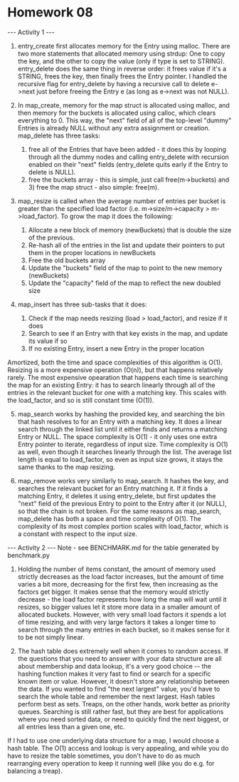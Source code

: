 Homework 08
===========

--- Activity 1 ---
1. entry_create first allocates memory for the Entry using malloc. There are two more statements that allocated memory using strdup: One to copy the key, and the other to copy the value (only if type is set to STRING). entry_delete does the same thing in reverse order: it frees value if it's a STRING, frees the key, then finally frees the Entry pointer. I handled the recursive flag for entry_delete by having a recursive call to delete e->next just before freeing the Entry e (as long as e->next was not NULL).

2. In map_create, memory for the map struct is allocated using malloc, and then memory for the buckets is allocated using calloc, which clears everything to 0. This way, the "next" field of all of the top-level "dummy" Entries is already NULL without any extra assignment or creation. 
map_delete has three tasks:
    1) free all of the Entries that have been added - it does this by looping through all the dummy nodes and calling entry_delete with recursion enabled on their "next" fields (entry_delete quits early if the Entry to delete is NULL).
    2) free the buckets array - this is simple, just call free(m->buckets)
    and 3) free the map struct - also simple: free(m).

3. map_resize is called when the average number of entries per bucket is greater than the specified load factor (i.e. m->size/m->capacity > m->load_factor). To grow the map it does the following:
    1) Allocate a new block of memory (newBuckets) that is double the size of the previous.
    2) Re-hash all of the entries in the list and update their pointers to put them in the proper locations in newBuckets
    3) Free the old buckets array
    4) Update the "buckets" field of the map to point to the new memory (newBuckets)
    5) Update the "capacity" field of the map to reflect the new doubled size

4. map_insert has three sub-tasks that it does:
    1) Check if the map needs resizing (load > load_factor), and resize if it does
    2) Search to see if an Entry with that key exists in the map, and update its value if so
    3) If no existing Entry, insert a new Entry in the proper location

Amortized, both the time and space complexities of this algorithm is O(1). Resizing is a more expensive operation (O(n)), but that happens relatively rarely. The most expensive opearation that happens each time is searching the map for an existing Entry: it has to search linearly through all of the entries in the relevant bucket for one with a matching key. This scales with the load_factor, and so is still constant time (O(1)).

5. map_search works by hashing the provided key, and searching the bin that hash resolves to for an Entry with a matching key. It does a linear search through the linked list until it either finds and returns a matching Entry or NULL. The space complexity is O(1) - it only uses one extra Entry pointer to iterate, regardless of input size. Time complexity is O(1) as well, even though it searches linearly through the list. The average list length is equal to load_factor, so even as input size grows, it stays the same thanks to the map resizing.

6. map_remove works very similarly to map_search. It hashes the key, and searches the relevant bucket for an Entry matching it. If it finds a matching Entry, it deletes it using entry_delete, but first updates the "next" field of the previous Entry to point to the Entry after it (or NULL), so that the chain is not broken.
    For the same reasons as map_search, map_delete has both a space and time complexity of O(1). The complexity of its most complex portion scales with load_factor, which is a constant with respect to the input size.

--- Activity 2 ---
Note - see BENCHMARK.md for the table generated by benchmark.py

1. Holding the number of items constant, the amount of memory used strictly decreases as the load factor increases, but the amount of time varies a bit more, decreasing for the first few, then increasing as the factors get bigger. It makes sense that the memory would strictly decrease - the load factor represents how long the map will wait until it resizes, so bigger values let it store more data in a smaller amount of allocated buckets. However, with very small load factors it spends a lot of time resizing, and with very large factors it takes a longer time to search through the many entries in each bucket, so it makes sense for it to be not simply linear.

2. The hash table does extremely well when it comes to random access. If the questions that you need to answer with your data structure are all about membership and data lookup, it's a very good choice -- the hashing function makes it very fast to find or search for a specific known item or value. However, it doesn't store any relationship between the data. If you wanted to find "the next largest" value, you'd have to search the whole table and remember the next largest. Hash tables perform best as sets.
Treaps, on the other hands, work better as priority queues. Searching is still rather fast, but they are best for applications where you need sorted data, or need to quickly find the next biggest, or all entries less than a given one, etc.

If I had to use one underlying data structure for a map, I would choose a hash table. The O(1) access and lookup is very appealing, and while you do have to resize the table sometimes, you don't have to do as much rearranging every operation to keep it running well (like you do e.g. for balancing a treap).
